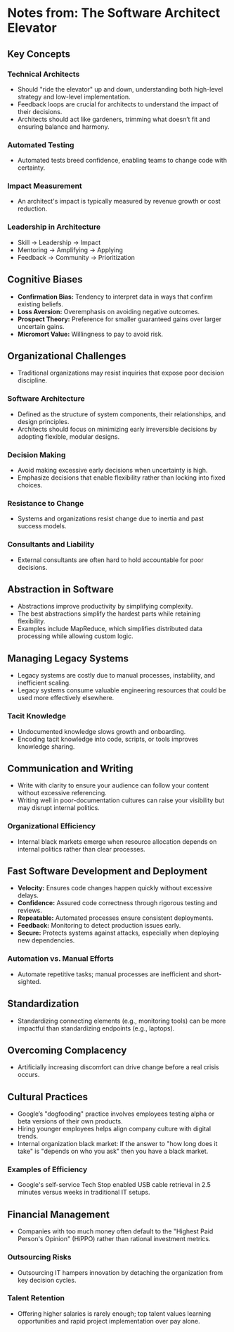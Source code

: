 # Notes from: The Software Architect Elevator

## Key Concepts

### Technical Architects
- Should "ride the elevator" up and down, understanding both high-level strategy and low-level implementation.
- Feedback loops are crucial for architects to understand the impact of their decisions.
- Architects should act like gardeners, trimming what doesn’t fit and ensuring balance and harmony.

### Automated Testing
- Automated tests breed confidence, enabling teams to change code with certainty.

### Impact Measurement
- An architect's impact is typically measured by revenue growth or cost reduction.

### Leadership in Architecture
- Skill → Leadership → Impact
- Mentoring → Amplifying → Applying
- Feedback → Community → Prioritization

## Cognitive Biases
- **Confirmation Bias:** Tendency to interpret data in ways that confirm existing beliefs.
- **Loss Aversion:** Overemphasis on avoiding negative outcomes.
- **Prospect Theory:** Preference for smaller guaranteed gains over larger uncertain gains.
- **Micromort Value:** Willingness to pay to avoid risk.

## Organizational Challenges
- Traditional organizations may resist inquiries that expose poor decision discipline.

### Software Architecture
- Defined as the structure of system components, their relationships, and design principles.
- Architects should focus on minimizing early irreversible decisions by adopting flexible, modular designs.

### Decision Making
- Avoid making excessive early decisions when uncertainty is high.
- Emphasize decisions that enable flexibility rather than locking into fixed choices.

### Resistance to Change
- Systems and organizations resist change due to inertia and past success models.

### Consultants and Liability
- External consultants are often hard to hold accountable for poor decisions.

## Abstraction in Software
- Abstractions improve productivity by simplifying complexity.
- The best abstractions simplify the hardest parts while retaining flexibility.
- Examples include MapReduce, which simplifies distributed data processing while allowing custom logic.

## Managing Legacy Systems
- Legacy systems are costly due to manual processes, instability, and inefficient scaling.
- Legacy systems consume valuable engineering resources that could be used more effectively elsewhere.

### Tacit Knowledge
- Undocumented knowledge slows growth and onboarding.
- Encoding tacit knowledge into code, scripts, or tools improves knowledge sharing.

## Communication and Writing
- Write with clarity to ensure your audience can follow your content without excessive referencing.
- Writing well in poor-documentation cultures can raise your visibility but may disrupt internal politics.

### Organizational Efficiency
- Internal black markets emerge when resource allocation depends on internal politics rather than clear processes.

## Fast Software Development and Deployment
- **Velocity:** Ensures code changes happen quickly without excessive delays.
- **Confidence:** Assured code correctness through rigorous testing and reviews.
- **Repeatable:** Automated processes ensure consistent deployments.
- **Feedback:** Monitoring to detect production issues early.
- **Secure:** Protects systems against attacks, especially when deploying new dependencies.

### Automation vs. Manual Efforts
- Automate repetitive tasks; manual processes are inefficient and short-sighted.

## Standardization
- Standardizing connecting elements (e.g., monitoring tools) can be more impactful than standardizing endpoints (e.g., laptops).

## Overcoming Complacency
- Artificially increasing discomfort can drive change before a real crisis occurs.

## Cultural Practices
- Google’s "dogfooding" practice involves employees testing alpha or beta versions of their own products.
- Hiring younger employees helps align company culture with digital trends.
- Internal organization black market: If the answer to "how long does it take" is "depends on who you ask" then you have a black market. 

### Examples of Efficiency
- Google's self-service Tech Stop enabled USB cable retrieval in 2.5 minutes versus weeks in traditional IT setups.

## Financial Management
- Companies with too much money often default to the "Highest Paid Person's Opinion" (HiPPO) rather than rational investment metrics.

### Outsourcing Risks
- Outsourcing IT hampers innovation by detaching the organization from key decision cycles.

### Talent Retention
- Offering higher salaries is rarely enough; top talent values learning opportunities and rapid project implementation over pay alone.

